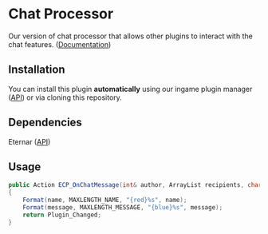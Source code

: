 # Chat Processor
Our version of chat processor that allows other plugins to interact with the chat features. ([Documentation](https://github.com/Eternar/chatprocessor/blob/main/scripting/include/eternar-chat-processor.inc))

## Installation

You can install this plugin **automatically** using our ingame plugin manager ([API](https://github.com/Eternar/API)) or via cloning this repository.

## Dependencies
Eternar ([API](https://github.com/Eternar/API))

## Usage
```C#
public Action ECP_OnChatMessage(int& author, ArrayList recipients, char[] flagstring, char[] name, char[] message, bool& processcolors, bool& removecolors)
{
	Format(name, MAXLENGTH_NAME, "{red}%s", name);
	Format(message, MAXLENGTH_MESSAGE, "{blue}%s", message);
	return Plugin_Changed;
}
```
